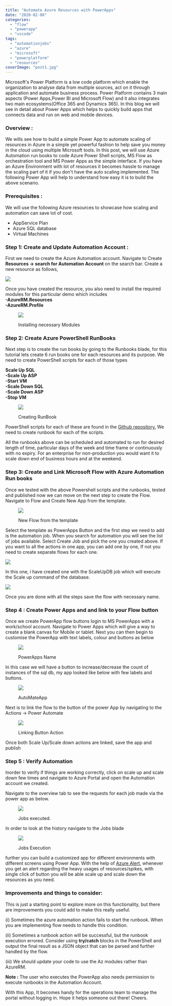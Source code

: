 ```yaml
---
title: "Automate Azure Resources with PowerApps"
date: "2020-02-08"
categories: 
  - "flow"
  - "powerapp"
  - "vscode"
tags: 
  - "automationjobs"
  - "azure"
  - "microsoft"
  - "powerplatform"
  - "resources"
coverImage: "post1.jpg"
---
```


Microsoft's Power Platform is a low code platform which enable the organization to analyse data from multiple sources, act on it through application and automate business process. Power Platform contains 3 main aspects (Power Apps,Power BI and Microsoft Flow) and it also integrates two main ecosystems(Office 365 and Dynamics 365). In this blog we will see in detail about Power Apps which helps to quickly build apps that connects data and run on web and mobile devices.

### **Overview :**

We wills see how to build a simple Power App to automate scaling of resources in Azure in a simple yet powerful fashion to help save you money in the cloud using multiple Microsoft tools. In this post, we will use Azure Automation run books to code Azure Power Shell scripts, MS Flow as orchestration tool and MS Power Apps as the simple interface. If you have an Azure Environment with lot of resources it becomes hassle to manage the scaling part of it if you don't have the auto scaling implemented. The following Power App will help to understand how easy it is to build the above scenario.

### Prerequisites :

We will use the following Azure resources to showcase how scaling and automation can save lot of cost.

- AppService Plan
- Azure SQL database
- Virtual Machines

### Step 1: Create and Update Automation Account :

First we need to create the Azure Automation account. Navigate to Create **Resources -> search for Automation Account** on the search bar. Create a new resource as follows,

![](https://sajeetharan.wordpress.com/wp-content/uploads/2020/02/1-2.jpg?w=403)

Once you have created the resource, you also need to install the required modules for this particular demo which includes  
**\-AzureRM.Resources  
\-AzureRM.Profile**

<figure>

![](https://sajeetharan.wordpress.com/wp-content/uploads/2020/02/2-1.jpg?w=1024)

<figcaption>

Installing necessary Modules

</figcaption>

</figure>

### Step 2: Create Azure PowerShell RunBooks

Next step is to create the run books by going to the Runbooks blade, for this tutorial lets create 6 run books one for each resources and its purpose. We need to create PowerShell scripts for each of those types

**Scale Up SQL  
\-Scale Up ASP  
\-Start VM  
\-Scale Down SQL  
\-Scale Down ASP  
\-Stop VM**

<figure>

![](https://sajeetharan.wordpress.com/wp-content/uploads/2020/02/3.jpg?w=1024)

<figcaption>

Creating RunBook

</figcaption>

</figure>

PowerShell scripts for each of these are found in the [Github repository.](https://github.com/sajeetharan/Az-PowerApp-Automation) We need to create runbook for each of the scripts.

All the runbooks above can be scheduled and automated to run for desired length of time, particular days of the week and time frame or continuously with no expiry. For an enterprise for non-production you would want it to scale down end of business hours and at the weekend.

### Step 3: Create and Link Microsoft Flow with Azure Automation Run books

Once we tested with the above Powershell scripts and the runbooks, tested and published now we can move on the next step to create the Flow. Navigate to Flow and Create New App from the template.

<figure>

![](https://sajeetharan.wordpress.com/wp-content/uploads/2020/02/8.jpg?w=729)

<figcaption>

New Flow from the template

</figcaption>

</figure>

Select the template as PowerApps Button and the first step we need to add is the automation job. When you search for automation you will see the list of jobs available. Select Create Job and pick the one you created above. If you want to all the actions in one app, you can add one by one, If not you need to create separate flows for each one.

![](https://sajeetharan.wordpress.com/wp-content/uploads/2020/02/9-1.jpg?w=637)

In this one, i have created one with the ScaleUpDB job which will execute the Scale up command of the database.

![](https://sajeetharan.wordpress.com/wp-content/uploads/2020/02/10-1.jpg?w=625)

Once you are done with all the steps save the flow with necessary name.

### Step 4 : Create Power Apps and and link to your Flow button

Once we create PowerApp flow buttons login to MS PowerApps with a work/school account. Navigate to Power Apps which will give a way to create a blank canvas for Mobile or tablet. Next you can then begin to customise the PowerApp with text labels, colour and buttons as below

<figure>

![](https://sajeetharan.wordpress.com/wp-content/uploads/2020/02/12-1.jpg?w=894)

<figcaption>

PowerApps Name

</figcaption>

</figure>

In this case we will have a button to increase/decrease the count of instances of the sql db, my app looked like below with few labels and buttons.

<figure>

![](https://sajeetharan.wordpress.com/wp-content/uploads/2020/02/13-1.jpg?w=334)

<figcaption>

AutoMateApp

</figcaption>

</figure>

Next is to link the flow to the button of the power App by navigating to the Actions -> Power Automate

<figure>

![](https://sajeetharan.wordpress.com/wp-content/uploads/2020/02/15-1.jpg?w=831)

<figcaption>

Linking Button Action

</figcaption>

</figure>

Once both Scale Up/Scale down actions are linked, save the app and publish

### Step 5 : Verify Automation

Inorder to verify if things are working correctly, click on scale up and scale down few times and navigate to Azure Portal and open the Automation account we created.

Navigate to the overview tab to see the requests for each job made via the power app as below.

<figure>

![](https://sajeetharan.wordpress.com/wp-content/uploads/2020/02/17-1.jpg?w=1024)

<figcaption>

Jobs executed.

</figcaption>

</figure>

In order to look at the history navigate to the Jobs blade

<figure>

![](https://sajeetharan.wordpress.com/wp-content/uploads/2020/02/18-1.jpg?w=1024)

<figcaption>

Jobs Execution

</figcaption>

</figure>

further you can build a customized app for different environments with different screens using Power App. With the help of [Azure Alert](https://docs.microsoft.com/en-us/azure/azure-monitor/platform/alerts-overview), whenever you get an alert regarding the heavy usages of resources/spikes, with single click of button you will be able scale up and scale down the resources as you need.

### Improvements and things to consider:

This is just a starting point to explore more on this functionality, but there are improvements you could add to make this really useful.

(i) Sometimes the azure automation action fails to start the runbook. When you are implementing flow needs to handle this condition.

(ii) Sometimes a runbook action will be successful, but the runbook execution errored. Consider using **try/catch** blocks in the PowerShell and output the final result as a JSON object that can be parsed and further handled by the flow.

(iii) We should update your code to use the Az modules rather than AzureRM.

**Note :** The user who executes the PowerApp also needs permission to execute runbooks in the Automation Account.

With this App, It becomes handy for the operations team to manage the portal without logging in. Hope it helps someone out there! Cheers.
